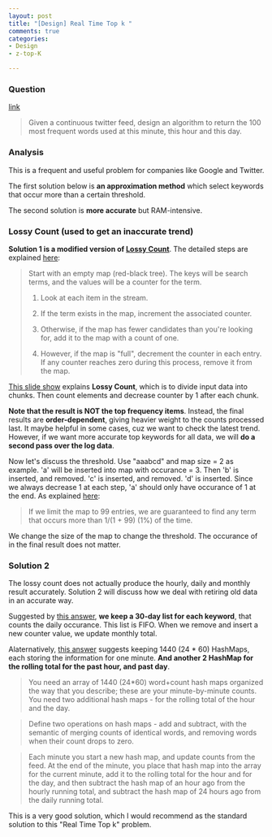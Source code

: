 ```yaml
---
layout: post
title: "[Design] Real Time Top k "
comments: true
categories:
- Design
- z-top-K

---
```


### Question 

[link](http://stackoverflow.com/questions/10189685/realtime-tracking-of-top-100-twitter-words-per-min-hour-day)

> Given a continuous twitter feed, design an algorithm to return the 100 most
frequent words used at this minute, this hour and this day. 

### Analysis

This is a frequent and useful problem for companies like Google and Twitter. 

The first solution below is __an approximation method__ which select keywords that occur more than a certain threshold. 

The second solution is __more accurate__ but RAM-intensive. 

### Lossy Count (used to get an inaccurate trend) 

__Solution 1 is a modified version of [Lossy Count](http://stackoverflow.com/a/8033083)__. The detailed steps are explained [here](http://stackoverflow.com/a/3260905): 

> Start with an empty map (red-black tree). The keys will be search terms, and the values will be a counter for the term. 
>
> 1. Look at each item in the stream.
>
> 1. If the term exists in the map, increment the associated counter.
>
> 1. Otherwise, if the map has fewer candidates than you're looking for, add it to the map with a count of one.
>
> 1. However, if the map is "full", decrement the counter in each entry. If any counter reaches zero during this process, remove it from the map.

[This slide show](http://www.cse.ust.hk/vldb2002/VLDB2002-proceedings/slides/S10P03slides.pdf) explains __Lossy Count__, which is to divide input data into chunks. Then count elements and decrease counter by 1 after each chunk. 

__Note that the result is NOT the top frequency items__. Instead, the final results are __order-dependent__, giving heavier weight to the counts processed last. It maybe helpful in some cases, cuz we want to check the latest trend. However, if we want more accurate top keywords for all data, we will __do a second pass over the log data__. 

Now let's discuss the threshold. Use "aaabcd" and map size = 2 as example. 'a' will be inserted into map with occurance = 3. Then 'b' is inserted, and removed. 'c' is inserted, and removed. 'd' is inserted. Since we always decrease 1 at each step, 'a' should only have occurance of 1 at the end. As explained [here](http://stackoverflow.com/a/3260905): 

> If we limit the map to 99 entries, we are guaranteed to find any term that occurs more than 1/(1 + 99) (1%) of the time. 

We change the size of the map to change the threshold. The occurance of in the final result does not matter. 

### Solution 2

The lossy count does not actually produce the hourly, daily and monthly result accurately. Solution 2 will discuss how we deal with retiring old data in an accurate way. 

Suggested by [this answer](http://stackoverflow.com/a/3260768), __we keep a 30-day list for each keyword__, that counts the daily occurance. This list is FIFO. When we remove and insert a new counter value, we update monthly total. 

Alaternatively, [this answer](http://stackoverflow.com/a/10190836) suggests keeping 1440 (24 * 60) HashMaps, each storing the information for one minute. __And another 2 HashMap for the rolling total for the past hour, and past day__. 

> You need an array of 1440 (24*60) word+count hash maps organized the way that you describe; these are your minute-by-minute counts. You need two additional hash maps - for the rolling total of the hour and the day.

> Define two operations on hash maps - add and subtract, with the semantic of merging counts of identical words, and removing words when their count drops to zero.

> Each minute you start a new hash map, and update counts from the feed. At the end of the minute, you place that hash map into the array for the current minute, add it to the rolling total for the hour and for the day, and then subtract the hash map of an hour ago from the hourly running total, and subtract the hash map of 24 hours ago from the daily running total.

This is a very good solution, which I would recommend as the standard solution to this "Real Time Top k" problem. 
